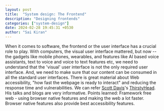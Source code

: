 ```yaml
---
layout: post
title:  "System design: The Frontend"
description: "Designing frontends"
categories: ["system-design"]
date: 2024-02-28 19:45:31 +0530
author: "Sai Kiran"
---
```


When it comes to software, the frontend or the user interface has a crucial role to play. With computers, the visual user interface mattered, but now -- the gadgets like mobile phones, wearables, and features like AI based voice assistants, text to voice and voice to text features etc, we need to understand that the 'visual' user interface is not the only required user interface. And, we need to make sure that our content can be consumed in all the standard user interfaces.
There is great material about Web accessibility, "how fast the webpage is ready to interact" and reducing the response time and vulnerabilities. We can refer [Scott Davis](https://www.linkedin.com/in/scottdavis99/)'s [ThirstyHead](https://thirstyhead.com/). His talks and blogs are very informative.
Points learned: Framework free web - using browser native features and making the web a lot faster. Browser native features also provide best accessibility features.

